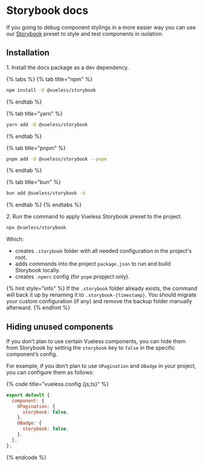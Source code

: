 # Storybook docs

If you going to debug component stylings in a more easier way you can use our [Storybook](https://storybook.js.org/) preset to style and test components in isolation.

## Installation

1\. Install the docs package as a dev dependency.

{% tabs %}
{% tab title="npm" %}
```bash
npm install -D @vueless/storybook
```
{% endtab %}

{% tab title="yarn" %}
```bash
yarn add -D @vueless/storybook
```
{% endtab %}

{% tab title="pnpm" %}
```bash
pnpm add -D @vueless/storybook --pnpm
```
{% endtab %}

{% tab title="bun" %}
```bash
bun add @vueless/storybook -d
```
{% endtab %}
{% endtabs %}

2\. Run the command to apply Vueless Storybook preset to the project.

```bash
npx @vueless/storybook
```

Which:

* creates `.storybook` folder with all needed configuration in the project's root.
* adds commands into the project `package.json` to run and build Storybook locally.
* creates `.npmrc` config (for `pnpm` propject only).

{% hint style="info" %}
If the `.storybook` folder already exists, the command will back it up by renaming it to `.storybook-{timestamp}`. You should migrate your custom configuration (if any) and remove the backup folder manually afterward.
{% endhint %}

## Hiding unused components

If you don’t plan to use certain Vueless components, you can hide them from Storybook by setting the `storybook` key to `false` in the specific component’s config.

For example, if you don’t plan to use `UPagination` and `UBadge` in your project, you can configure them as follows:

{% code title="vueless.config.{js,ts}" %}
```js
export default {
  component: {
    UPagination: {
      storybook: false,
    },
    UBadge: {
      storybook: false,
    },
  },
};
```
{% endcode %}




